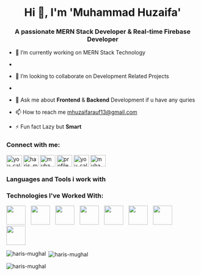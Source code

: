 <h1 align="center">Hi 👋, I'm 'Muhammad Huzaifa'</h1>
<h3 align="center">A passionate MERN Stack Developer & Real-time Firebase Developer</h3>



- 🔭 I’m currently working on MERN Stack Technology
- 
- 👯 I’m looking to collaborate on Development Related Projects
- 
- 💬 Ask me about <b>Frontend</b> & <b>Backend</b> Development if u have any quries

- 📫 How to reach me mhuzaifarauf13@gmail.com

- ⚡ Fun fact Lazy but <b>Smart</b>


<h3 align="left">Connect with me:</h3>
<p align="left">
<a href="https://dev.to/you_call_me_harii_" target="blank"><img align="center" src="https://raw.githubusercontent.com/rahuldkjain/github-profile-readme-generator/master/src/images/icons/Social/devto.svg" alt="you_call_me_harii_" height="30" width="40" /></a>
<a href="https://twitter.com/haris_mughal007" target="blank"><img align="center" src="https://raw.githubusercontent.com/rahuldkjain/github-profile-readme-generator/master/src/images/icons/Social/twitter.svg" alt="haris_mughal007" height="30" width="40" /></a>
<a href="https://linkedin.com/in/muhammad-haris-ahsan-825113249" target="blank"><img align="center" src="https://raw.githubusercontent.com/rahuldkjain/github-profile-readme-generator/master/src/images/icons/Social/linked-in-alt.svg" alt="muhammad-haris-ahsan-825113249" height="30" width="40" /></a>
<a href="https://fb.com/profile.php?id=100061029926998" target="blank"><img align="center" src="https://raw.githubusercontent.com/rahuldkjain/github-profile-readme-generator/master/src/images/icons/Social/facebook.svg" alt="profile.php?id=100061029926998" height="30" width="40" /></a>
<a href="https://instagram.com/you_call_me_harii_/" target="blank"><img align="center" src="https://raw.githubusercontent.com/rahuldkjain/github-profile-readme-generator/master/src/images/icons/Social/instagram.svg" alt="you_call_me_harii_/" height="30" width="40" /></a>
<a href="https://www.leetcode.com/muhammad_haris_ahsan" target="blank"><img align="center" src="https://raw.githubusercontent.com/rahuldkjain/github-profile-readme-generator/master/src/images/icons/Social/leet-code.svg" alt="muhammad_haris_ahsan" height="30" width="40" /></a>
</p>

<h3 align="left">Languages and Tools i work with</h3>

### Technologies I've Worked With:

<p float="left">
  <img src="https://upload.wikimedia.org/wikipedia/commons/a/a7/React-icon.svg" height="50" style="margin-right: 10px;" />
  <img src="https://assets.vercel.com/image/upload/v1607554385/repositories/next-js/next-logo.png" height="50" style="margin-right: 10px;" />
  <img src="https://upload.wikimedia.org/wikipedia/commons/thumb/b/b2/Bootstrap_logo.svg/2560px-Bootstrap_logo.svg.png" height="50" style="margin-right: 10px;" />
  <img src="https://sass-lang.com/assets/img/styleguide/color-1c4aab2b.png" height="50" style="margin-right: 10px;" />
  <img src="https://webassets.mongodb.com/_com_assets/cms/mongodb_logo1-76twgcu2dm.png" height="50" style="margin-right: 10px;" />
  <img src="https://upload.wikimedia.org/wikipedia/commons/d/d9/Node.js_logo.svg" height="50" style="margin-right: 10px;" />
  <img src="https://upload.wikimedia.org/wikipedia/commons/9/99/Unofficial_JavaScript_logo_2.svg" height="50" style="margin-right: 10px;" />
  <img src="https://firebase.google.com/images/brand-guidelines/logo-vertical.png" height="50" style="margin-right: 10px;" />
</p>






<p><img align="left" src="https://github-readme-stats.vercel.app/api/top-langs?username=haris-mughal&show_icons=true&locale=en&layout=compact" alt="haris-mughal" /></p>

<p>&nbsp;<img align="center" src="https://github-readme-stats.vercel.app/api?username=haris-mughal&show_icons=true&locale=en" alt="haris-mughal" /></p>

<p><img align="center" src="https://github-readme-streak-stats.herokuapp.com/?user=haris-mughal&" alt="haris-mughal" /></p>

